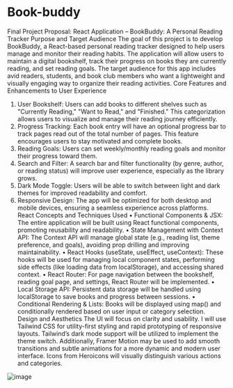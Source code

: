 # Book-buddy

Final Project Proposal: React Application – BookBuddy: A Personal Reading Tracker
Purpose and Target Audience
The goal of this project is to develop BookBuddy, a React-based personal reading tracker designed to help users manage and monitor their reading habits. The application will allow users to maintain a digital bookshelf, track their progress on books they are currently reading, and set reading goals. The target audience for this app includes avid readers, students, and book club members who want a lightweight and visually engaging way to organize their reading activities.
Core Features and Enhancements to User Experience
1.	User Bookshelf: Users can add books to different shelves such as "Currently Reading," "Want to Read," and "Finished." This categorization allows users to visualize and manage their reading journey efficiently.
2.	Progress Tracking: Each book entry will have an optional progress bar to track pages read out of the total number of pages. This feature encourages users to stay motivated and complete books.
3.	Reading Goals: Users can set weekly/monthly reading goals and monitor their progress toward them.
4.	Search and Filter: A search bar and filter functionality (by genre, author, or reading status) will improve user experience, especially as the library grows.
5.	Dark Mode Toggle: Users will be able to switch between light and dark themes for improved readability and comfort.
6.	Responsive Design: The app will be optimized for both desktop and mobile devices, ensuring a seamless experience across platforms.
React Concepts and Techniques Used
•	Functional Components & JSX: The entire application will be built using React functional components, promoting reusability and readability.
•	State Management with Context API: The Context API will manage global state (e.g., reading list, theme preference, and goals), avoiding prop drilling and improving maintainability.
•	React Hooks (useState, useEffect, useContext): These hooks will be used for managing local component states, performing side effects (like loading data from localStorage), and accessing shared context.
•	React Router: For page navigation between the bookshelf, reading goal page, and settings, React Router will be implemented.
•	Local Storage API: Persistent data storage will be handled using localStorage to save books and progress between sessions.
•	Conditional Rendering & Lists: Books will be displayed using map() and conditionally rendered based on user input or category selection.
Design and Aesthetics
The UI will focus on clarity and usability. I will use Tailwind CSS for utility-first styling and rapid prototyping of responsive layouts. Tailwind’s dark mode support will be utilized to implement the theme switch. Additionally, Framer Motion may be used to add smooth transitions and subtle animations for a more dynamic and modern user interface. Icons from Heroicons will visually distinguish various actions and categories.

![image](https://github.com/user-attachments/assets/41e6f15a-fc9c-4022-ae83-d486519255d5)
